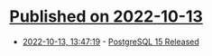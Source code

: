 # [Published on 2022-10-13](index.md)

* [2022-10-13, 13:47:19](https://lobste.rs/s/m0kxdt/postgresql_15_released) - [PostgreSQL 15 Released](https://www.postgresql.org/about/news/postgresql-15-released-2526/)
